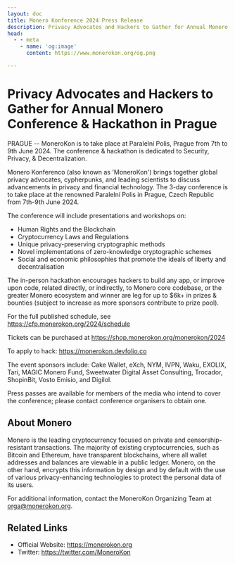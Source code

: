 ```yaml
---
layout: doc
title: Monero Konference 2024 Press Release
description: Privacy Advocates and Hackers to Gather for Annual Monero Conference & Hackathon in Prague
head:
  - - meta
    - name: 'og:image'
      content: https://www.monerokon.org/og.png

---
```


# Privacy Advocates and Hackers to Gather for Annual Monero Conference & Hackathon in Prague

PRAGUE -- MoneroKon is to take place at Paralelní Polis, Prague from 7th to 9th June 2024. The conference & hackathon is dedicated to Security, Privacy, & Decentralization.

Monero Konferenco (also known as 'MoneroKon') brings together global privacy advocates, cypherpunks, and leading scientists to discuss advancements in privacy and financial technology. The 3-day conference is to take place at the renowned Paralelní Polis in Prague, Czech Republic from 7th-9th June 2024.

The conference will include presentations and workshops on:

- Human Rights and the Blockchain
- Cryptocurrency Laws and Regulations
- Unique privacy-preserving cryptographic methods
- Novel implementations of zero-knowledge cryptographic schemes
- Social and economic philosophies that promote the ideals of liberty and decentralisation

The in-person hackathon encourages hackers to build any app, or improve upon code, related directly, or indirectly, to Monero core codebase, or the greater Monero ecosystem and winner are leg for up to $6k+ in prizes & bounties (subject to increase as more sponsors contribute to prize pool).

For the full published schedule, see https://cfp.monerokon.org/2024/schedule


Tickets can be purchased at https://shop.monerokon.org/monerokon/2024

To apply to hack: https://monerokon.devfolio.co

The event sponsors include: Cake Wallet, eXch, NYM, IVPN, Waku, EXOLIX, Tari, MAGIC Monero Fund, Sweetwater Digital Asset Consulting, Trocador, ShopinBit, Vosto Emisio, and Digilol.

Press passes are available for members of the media who intend to cover the conference; please contact conference organisers to obtain one.

## About Monero

Monero is the leading cryptocurrency focused on private and censorship-resistant transactions. The majority of existing cryptocurrencies, such as Bitcoin and Ethereum, have transparent blockchains, where all wallet addresses and balances are viewable in a public ledger. Monero, on the other hand, encrypts this information by design and by default with the use of various privacy-enhancing technologies to protect the personal data of its users.

For additional information, contact the MoneroKon Organizing Team at orga@monerokon.org.

## Related Links

- Official Website: https://monerokon.org
- Twitter: https://twitter.com/MoneroKon